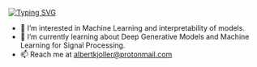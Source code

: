 
[![Typing SVG](https://readme-typing-svg.demolab.com/?lines=Hi,+I'm+Albert+Kjøller+Jacobsen;MSc.+Human-Centered+AI+@+Technical+University+of+Denmark)](https://git.io/typing-svg)

- 👀 I’m interested in Machine Learning and interpretability of models. 
- 🌱 I’m currently learning about Deep Generative Models and Machine Learning for Signal Processing.
- 📫 Reach me at albertkjoller@protonmail.com 


<!---
albertkjoller/albertkjoller is a ✨ special ✨ repository because its `README.md` (this file) appears on your GitHub profile.
You can click the Preview link to take a look at your changes.

- 👋 Hi, I’m @albertkjoller
- 💞️ I’m looking to collaborate on ...

--->
